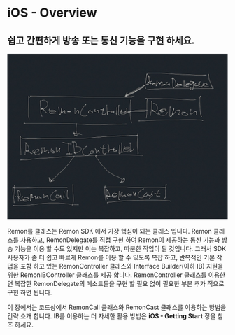 # iOS - Overview

## 쉽고 간편하게 방송 또는 통신 기능을 구현 하세요.

![](../.gitbook/assets/undefined.jpg)

Remon를 클래스는 Remon SDK 에서 가장 핵심이 되는 클래스 입니다. Remon 클래스를 사용하고, RemonDelegate를 직접 구현 하여 Remon이 제공하는 통신 기능과 방송 기능을 이용 할 수도 있지만 이는 복잡하고, 따분한 작업이 될 것입니다. 그래서 SDK 사용자가 좀 더 쉽고 빠르게 Remon를 이용 할 수 있도록 복잡 하고, 반복적인 기본 작업을 포함 하고 있는 RemonController 클래스와 Interface Builder\(이하 IB\) 지원을 위한 RemonIBController 클래스를 제공 합니다. RemonController 클래스를 이용한면 복잡한 RemonDelegate의 메소드들을 구현 할 필요 없이 필요한 부분 추가 적으로 구현 하면 됩니다.

이 장에서는 코드상에서 RemonCall 클래스와 RemonCast 클래스를 이용하는 방법을 간략 소개 합니다. IB를 이용하는 더 자세한 활용 방법은 **iOS - Getting Start** 장을 참조 하세요.

